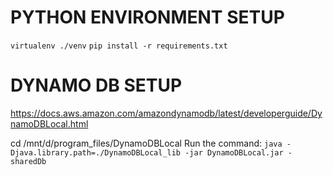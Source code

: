 # PYTHON ENVIRONMENT SETUP

`virtualenv ./venv`
`pip install -r requirements.txt`


# DYNAMO DB SETUP

https://docs.aws.amazon.com/amazondynamodb/latest/developerguide/DynamoDBLocal.html

cd /mnt/d/program_files/DynamoDBLocal
Run the command:
`java -Djava.library.path=./DynamoDBLocal_lib -jar DynamoDBLocal.jar -sharedDb`
